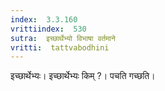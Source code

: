 ```yaml
---
index:  3.3.160
vrittiindex:  530
sutra:  इच्छार्थेभ्यो विभाषा वर्तमाने
vritti:  tattvabodhini 
---
```


इच्छार्थेभ्यः। इच्छार्थेभ्यः किम् ?। पचति गच्छति।

